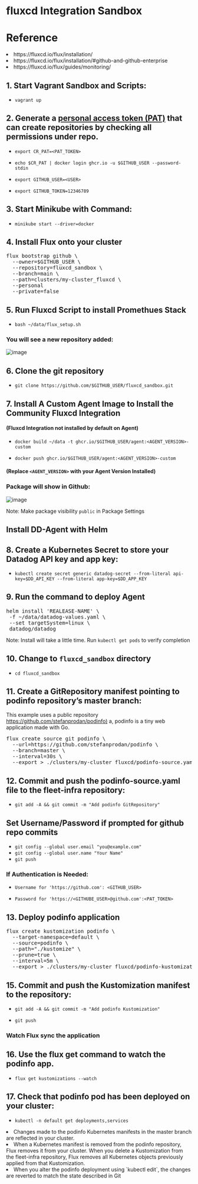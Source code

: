 # fluxcd Integration Sandbox

# Reference

<li><link>https://fluxcd.io/flux/installation/</link></li>
<li><link>https://fluxcd.io/flux/installation/#github-and-github-enterprise</link></li>
<li><link>https://fluxcd.io/flux/guides/monitoring/</link></li>


<h2>1. Start Vagrant Sandbox and Scripts:</h2>

- `vagrant up`

<h2>2. Generate a <a href="https://docs.github.com/en/authentication/keeping-your-account-and-data-secure/managing-your-personal-access-tokens">personal access token (PAT)</a> that can create repositories by checking all permissions under repo. </h2>

- `export CR_PAT=<PAT_TOKEN>`
  
- `echo $CR_PAT | docker login ghcr.io -u $GITHUB_USER --password-stdin`

- `export GITHUB_USER=<USER>`

- `export GITHUB_TOKEN=12346789`

<h2>3. Start Minikube with Command:</h2>

- `minikube start --driver=docker`

## 4. Install Flux onto your cluster
<pre>flux bootstrap github \
  --owner=$GITHUB_USER \
  --repository=fluxcd_sandbox \
  --branch=main \
  --path=clusters/my-cluster_fluxcd \
  --personal
  --private=false
</pre>

<h2>5. Run Fluxcd Script to install Promethues Stack</h2>

- `bash ~/data/flux_setup.sh`

### You will see a new repository added:
![image](https://github.com/Dog-Gone-Earl/fluxcd_dev/assets/107069502/ec216e87-c474-4910-9e16-16f4478ca23f)

## 6. Clone the git repository

- `git clone https://github.com/$GITHUB_USER/fluxcd_sandbox.git`

## 7. Install A Custom Agent Image to Install the Community Fluxcd Integration

####  (Fluxcd Integration not installed by default on Agent)

- `docker build ~/data -t ghcr.io/$GITHUB_USER/agent:<AGENT_VERSION>-custom`

- `docker push ghcr.io/$GITHUB_USER/agent:<AGENT_VERSION>-custom`

#### (Replace `<AGENT_VERSION>` with your Agent Version Installed)

### Package will show in Github:
![image](https://github.com/Dog-Gone-Earl/fluxcd_dev/assets/107069502/2908a636-4924-42e5-b052-a964ad65981a)

Note: Make package visibility `public` in Package Settings

## Install DD-Agent with Helm

## 8. Create a Kubernetes Secret to store your Datadog API key and app key:

- `kubectl create secret generic datadog-secret --from-literal api-key=$DD_API_KEY --from-literal app-key=$DD_APP_KEY`

## 9. Run the command to deploy Agent

<pre>helm install 'REALEASE-NAME' \
 -f ~/data/datadog-values.yaml \
 --set targetSystem=linux \
 datadog/datadog</pre>

Note: Install will take a little time. Run `kubectl get pods` to verify completion
## 10. Change to `fluxcd_sandbox` directory

- `cd fluxcd_sandbox`

## 11. Create a GitRepository manifest pointing to podinfo repository’s master branch:
<p>This example uses a public repository <a href="https://github.com/stefanprodan/podinfo">https://github.com/stefanprodan/podinfo)</a> a, podinfo is a tiny web application made with Go.</p>

<pre>flux create source git podinfo \
  --url=https://github.com/stefanprodan/podinfo \
  --branch=master \
  --interval=30s \
  --export > ./clusters/my-cluster_fluxcd/podinfo-source.yaml</pre>

## 12. Commit and push the podinfo-source.yaml file to the fleet-infra repository:

- `git add -A && git commit -m "Add podinfo GitRepository"`

## Set Username/Password if prompted for github repo commits
- `git config --global user.email "you@example.com"`
- `git config --global user.name "Your Name"`
 - `git push`

### If Authentication is Needed:

- `Username for 'https://github.com': <GITHUB_USER>`

- `Password for 'https://<GITHUBE_USER>@github.com':<PAT_TOKEN>`
 
 ## 13. Deploy podinfo application
 
  <pre>flux create kustomization podinfo \
  --target-namespace=default \
  --source=podinfo \
  --path="./kustomize" \
  --prune=true \
  --interval=5m \
  --export > ./clusters/my-cluster_fluxcd/podinfo-kustomization.yaml</pre>

## 15. Commit and push the Kustomization manifest to the repository:

- `git add -A && git commit -m "Add podinfo Kustomization"`

- `git push`

### Watch Flux sync the application 

## 16. Use the flux get command to watch the podinfo app.

- `flux get kustomizations --watch`

## 17. Check that podinfo pod has been deployed on your cluster:

- `kubectl -n default get deployments,services`

<li>Changes made to the podinfo Kubernetes manifests in the master branch are reflected in your cluster.</li>

<li>When a Kubernetes manifest is removed from the podinfo repository, Flux removes it from your cluster. When you delete a  
    Kustomization from the fleet-infra repository, Flux removes all Kubernetes objects previously applied from that Kustomization.</li>

<li>When you alter the podinfo deployment using `kubectl edit`, the changes are reverted to match the state described in Git</li>

 
